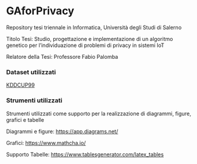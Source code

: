 # GAforPrivacy
Repository tesi triennale in Informatica, Università degli Studi di Salerno

Titolo Tesi: Studio, progettazione e
implementazione di un algoritmo
genetico per l’individuazione di
problemi di privacy in sistemi IoT

Relatore della Tesi: Professore Fabio Palomba

### Dataset utilizzati
[KDDCUP99](http://kdd.ics.uci.edu/databases/kddcup99/kddcup99.html)

### Strumenti utilizzati
Strumenti utilizzati come supporto per la realizzazione di diagrammi, figure, grafici e tabelle

Diagrammi e figure: https://app.diagrams.net/

Grafici: https://www.mathcha.io/

Supporto Tabelle: https://www.tablesgenerator.com/latex_tables
